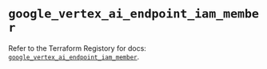 # `google_vertex_ai_endpoint_iam_member`

Refer to the Terraform Registory for docs: [`google_vertex_ai_endpoint_iam_member`](https://registry.terraform.io/providers/hashicorp/google-beta/5.29.0/docs/resources/google_vertex_ai_endpoint_iam_member).

